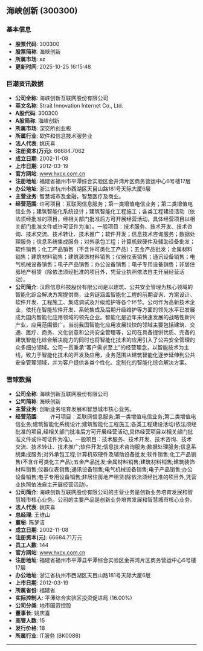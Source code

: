 ## 海峡创新 (300300)

### 基本信息

- **股票代码**: 300300
- **股票简称**: 海峡创新
- **所属市场**: sz
- **更新时间**: 2025-10-25 16:15:48

### 巨潮资讯数据

- **公司全称**: 海峡创新互联网股份有限公司
- **英文名称**: Strait Innovation Internet Co., Ltd.
- **A股代码**: 300300
- **A股简称**: 海峡创新
- **所属市场**: 深交所创业板
- **所属行业**: 软件和信息技术服务业
- **法人代表**: 姚庆喜
- **注册资本(万元)**: 66684.7062
- **成立日期**: 2002-11-08
- **上市日期**: 2012-03-19
- **官方网站**: www.hxcx.com.cn
- **注册地址**: 福建省福州市平潭综合实验区金井湾片区商务营运中心6号楼17层
- **办公地址**: 浙江省杭州市西湖区天目山路181号天际大厦6层
- **主营业务**: 智慧城市及金融，智慧医疗及商业。
- **经营范围**: 许可项目：互联网信息服务；第一类增值电信业务；第二类增值电信业务；建筑智能化系统设计；建筑智能化工程施工；各类工程建设活动（依法须经批准的项目，经相关部门批准后方可开展经营活动，具体经营项目以相关部门批准文件或许可证件为准）。一般项目：技术服务、技术开发、技术咨询、技术交流、技术转让、技术推广；软件开发；信息技术咨询服务；数据处理服务；信息系统集成服务；对外承包工程；计算机软硬件及辅助设备批发；软件销售；化工产品销售（不含许可类化工产品）；五金产品批发；金属材料销售；建筑材料销售；建筑装饰材料销售；仪器仪表销售；通讯设备销售；电气机械设备销售；电子产品销售；办公设备销售；电子专用设备销售；非居住房地产租赁（除依法须经批准的项目外，凭营业执照依法自主开展经营活动）。
- **公司简介**: 汉鼎信息科技股份有限公司是以建筑、公共安全管理为核心领域的智能化综合解决方案提供商，业务链涵盖智能化工程的前期咨询、方案设计、软件开发、工程施工、集成调试及升级维护等各个环节。公司作为高新技术企业，依托在智能软件开发、系统集成及后期升级维护等方面的领先水平已发展成为国内智能化应用领域的领先企业。智能化是近年来快速发展的战略性新兴产业，应用范围很广。当前我国智能化应用发展较快的领域主要包括建筑、交通、医疗、商务、文化创意和公共安全管理等，公司在具备提供优质、完备的建筑智能化综合解决能力的同时也将智能化技术的应用引入了公共安全管理的众多细分领域。公司一贯秉承“客户需求至上”的经营理念，以智能技术为主线，致力于智能化技术的开发及应用，业务范围从建筑智能化逐步延伸到公共安全管理领域，并为客户提供各类个性化、定制化的智能化综合解决方案。

### 雪球数据

- **公司全称**: 海峡创新互联网股份有限公司
- **公司简称**: 海峡创新
- **主营业务**: 创新业务培育发展和智慧城市核心业务。
- **经营范围**: 　　许可项目：互联网信息服务;第一类增值电信业务;第二类增值电信业务;建筑智能化系统设计;建筑智能化工程施工;各类工程建设活动(依法须经批准的项目,经相关部门批准后方可开展经营活动,具体经营项目以相关部门批准文件或许可证件为准)。一般项目：技术服务、技术开发、技术咨询、技术交流、技术转让、技术推广;软件开发;信息技术咨询服务;数据处理服务;信息系统集成服务;对外承包工程;计算机软硬件及辅助设备批发;软件销售;化工产品销售(不含许可类化工产品);五金产品批发;金属材料销售;建筑材料销售;建筑装饰材料销售;仪器仪表销售;通讯设备销售;电气机械设备销售;电子产品销售;办公设备销售;电子专用设备销售;非居住房地产租赁(除依法须经批准的项目外,凭营业执照依法自主开展经营活动)。
- **公司简介**: 海峡创新互联网股份有限公司的主营业务是创新业务培育发展和智慧城市核心业务。公司的主要产品是创新业务培育发展和智慧城市核心业务。
- **法人代表**: 姚庆喜
- **总经理**: 王维山
- **董秘**: 陈梦洁
- **成立日期**: 2002-11-08
- **注册资本(元)**: 66684.71万元
- **员工人数**: 144
- **官方网站**: www.hxcx.com.cn
- **注册地址**: 福建省福州市平潭县平潭综合实验区金井湾片区商务营运中心6号楼17层
- **办公地址**: 浙江省杭州市西湖区天目山路181号天际大厦6层
- **上市日期**: 2012-03-19
- **所属省份**: 福建省
- **实际控制人**: 平潭综合实验区投资促进局 (16.00%)
- **公司分类**: 地市国资控股
- **董事长**: 姚庆喜
- **高管人数**: 15
- **发行价格**: 18
- **所属行业**: IT服务 (BK0086)

---